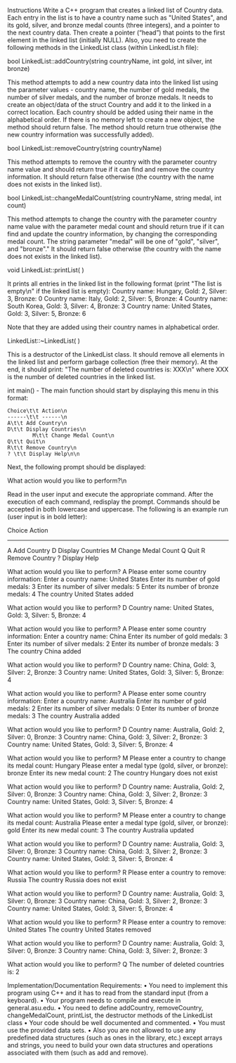 Instructions
Write a C++ program that creates a linked list of Country data. Each entry in the list is to have a country name such as "United States", and its gold, silver, and bronze medal counts (three integers), and a pointer to the next country data. Then create a pointer (“head”) that points to the first element in the linked list (initially NULL). Also, you need to create the following methods in the LinkedList class (within LinkedList.h file):
 
 
bool LinkedList::addCountry(string countryName, int gold, int silver, int bronze)

This method attempts to add a new country data into the linked list using the parameter values - country name, the number of gold medals, the number of silver medals, and the number of bronze medals. It needs to create an object/data of the struct Country and add it to the linked in a correct location. Each country should be added using their name in the alphabetical order. If there is no memory left to create a new object, the method should return false. The method should return true otherwise (the new country information was successfully added). 

bool LinkedList::removeCountry(string countryName) 

This method attempts to remove the country with the parameter country name value and should return true if it can find and remove the country information. It should return false otherwise (the country with the name does not exists in the linked list). 

bool LinkedList::changeMedalCount(string countryName, string medal, int count) 

This method attempts to change the country with the parameter country name value with the parameter medal count and should return true if it can find and update the country information, by changing the corresponding medal count. The string parameter "medal" will be one of "gold", "silver", and "bronze"." It should return false otherwise (the country with the name does not exists in the linked list). 

void LinkedList::printList( )

It prints all entries in the linked list in the following format (print "The list is empty\n" if the linked list is empty):
Country name: Hungary, Gold: 2, Silver: 3, Bronze: 0 
Country name: Italy, Gold: 2, Silver: 5, Bronze: 4 
Country name: South Korea, Gold: 3, Silver: 4, Bronze: 3 
Country name: United States, Gold: 3, Silver: 5, Bronze: 6 

Note that they are added using their country names in alphabetical order. 
 
LinkedList::~LinkedList( ) 

This is a destructor of the LinkedList class. It should remove all elements in the linked list and perform garbage collection (free their memory). At the end, it should print: "The number of deleted countries is: XXX\n" where XXX is the number of deleted countries in the linked list. 

int main()
	- The main function should start by displaying this menu in this format:
 
	Choice\t\t Action\n
	------\t\t ------\n
	A\t\t Add Country\n
	D\t\t Display Countries\n
            M\t\t Change Medal Count\n
	Q\t\t Quit\n
	R\t\t Remove Country\n
	? \t\t Display Help\n\n
 
 
 
Next, the following prompt should be displayed:
 
What action would you like to perform?\n
 
Read in the user input and execute the appropriate command. After the execution of each command, redisplay the prompt. Commands should be accepted in both lowercase and uppercase. 
The following is an example run (user input is in bold letter): 


Choice Action 
------ ------ 
A Add Country 
D Display Countries 
M Change Medal Count 
Q Quit 
R Remove Country 
? Display Help 


What action would you like to perform? 
A
Please enter some country information: 
Enter a country name: 
United States
Enter its number of gold medals: 
3
Enter its number of silver medals: 
5
Enter its number of bronze medals: 
4
The country United States added 


What action would you like to perform? 
D
Country name: United States, Gold: 3, Silver: 5, Bronze: 4 

What action would you like to perform? 
A
Please enter some country information: 
Enter a country name: 
China
Enter its number of gold medals: 
3
Enter its number of silver medals: 
2
Enter its number of bronze medals: 
3
The country China added 

What action would you like to perform? 
D
Country name: China, Gold: 3, Silver: 2, Bronze: 3 
Country name: United States, Gold: 3, Silver: 5, Bronze: 4 

What action would you like to perform? 
A
Please enter some country information: 
Enter a country name: 
Australia
Enter its number of gold medals: 
2
Enter its number of silver medals: 
0
Enter its number of bronze medals: 
3
The country Australia added 

What action would you like to perform? 
D
Country name: Australia, Gold: 2, Silver: 0, Bronze: 3 
Country name: China, Gold: 3, Silver: 2, Bronze: 3 
Country name: United States, Gold: 3, Silver: 5, Bronze: 4 

What action would you like to perform? 
M
Please enter a country to change its medal count: 
Hungary
Please enter a medal type (gold, silver, or bronze): 
bronze
Enter its new medal count: 
2
The country Hungary does not exist 

What action would you like to perform? 
D
Country name: Australia, Gold: 2, Silver: 0, Bronze: 3 
Country name: China, Gold: 3, Silver: 2, Bronze: 3 
Country name: United States, Gold: 3, Silver: 5, Bronze: 4 

What action would you like to perform? 
M
Please enter a country to change its medal count: 
Australia
Please enter a medal type (gold, silver, or bronze): 
gold
Enter its new medal count: 
3
The country Australia updated 

What action would you like to perform? 
D
Country name: Australia, Gold: 3, Silver: 0, Bronze: 3 
Country name: China, Gold: 3, Silver: 2, Bronze: 3 
Country name: United States, Gold: 3, Silver: 5, Bronze: 4 

What action would you like to perform? 
R
Please enter a country to remove: 
Russia
The country Russia does not exist 

What action would you like to perform? 
D
Country name: Australia, Gold: 3, Silver: 0, Bronze: 3 
Country name: China, Gold: 3, Silver: 2, Bronze: 3 
Country name: United States, Gold: 3, Silver: 5, Bronze: 4 

What action would you like to perform? 
R
Please enter a country to remove: 
United States
The country United States removed 

What action would you like to perform? 
D
Country name: Australia, Gold: 3, Silver: 0, Bronze: 3 
Country name: China, Gold: 3, Silver: 2, Bronze: 3 

What action would you like to perform? 
Q
The number of deleted countries is: 2 
 
 
Implementation/Documentation Requirements:
•	You need to implement this program using C++ and it has to read from the standard input (from a keyboard).
•	Your program needs to compile and execute in general.asu.edu.
•	You need to define addCountry, removeCountry, changeMedalCount, printList, the destructor methods of the LinkedList class 
•	Your code should be well documented and commented.
•	You must use the provided data sets. 
•	Also you are not allowed to use any predefined data structures (such as ones in the library, etc.) except arrays and strings, you need to build your own data structures and operations associated with them (such as add and remove).

